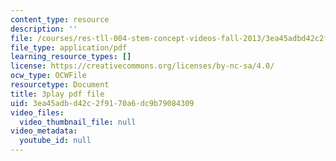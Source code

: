 ```yaml
---
content_type: resource
description: ''
file: /courses/res-tll-004-stem-concept-videos-fall-2013/3ea45adbd42c2f9170a6dc9b79084309_DjMaDN3EtWc.pdf
file_type: application/pdf
learning_resource_types: []
license: https://creativecommons.org/licenses/by-nc-sa/4.0/
ocw_type: OCWFile
resourcetype: Document
title: 3play pdf file
uid: 3ea45adb-d42c-2f91-70a6-dc9b79084309
video_files:
  video_thumbnail_file: null
video_metadata:
  youtube_id: null
---
```

